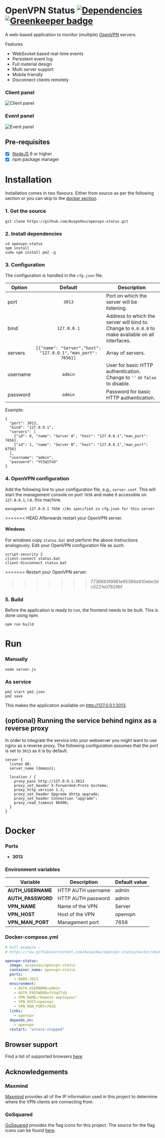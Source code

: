 # OpenVPN Status [![Dependencies](https://img.shields.io/david/auspexeu/openvpn-status.svg?style=flat-square)](https://david-dm.org/auspexeu/openvpn-status) [![Greenkeeper badge](https://badges.greenkeeper.io/AuspeXeu/openvpn-status.svg)](https://greenkeeper.io/)

A web-based application to monitor (multiple) [OpenVPN](https://openvpn.net/index.php/open-source/overview.html) servers.

Features
* WebSocket based real-time events
* Persistent event log
* Full material design
* Multi server support
* Mobile friendly
* Disconnect clients remotely

### Client panel
![Client panel](https://raw.githubusercontent.com/AuspeXeu/openvpn-status/master/clients.png)

### Event panel
![Event panel](https://raw.githubusercontent.com/AuspeXeu/openvpn-status/master/events.png)

## Pre-requisites

- [x] [NodeJS](https://nodejs.org/en/download/) 6 or higher
- [x] npm package manager

# Installation
Installation comes in two flavours. Either from source as per the following section or you can skip to the [docker section](https://github.com/AuspeXeu/openvpn-status#docker).
### 1. Get the source

``git clone https://github.com/AuspeXeu/openvpn-status.git``

### 2. Install dependencies

```
cd openvpn-status
npm install
sudo npm install pm2 -g
```

### 3. Configuration

The configuration is handled in the ``cfg.json`` file.

| Option   | Default       | Description  |
| -------- |:-------------:| ------------ |
| port     | `3013` | Port on which the server will be listening. |
| bind     | `127.0.0.1` | Address to which the server will bind to. Change to `0.0.0.0` to make available on all interfaces. |
| servers  | `[{"name": "Server","host": "127.0.0.1","man_port": 7656}]` | Array of servers. |
| username | `admin` | User for basic HTTP authentication. Change to `''` or `false` to disable. |
| password | `admin` | Password for basic HTTP authentication. |

Example:
```
{
  "port": 3013,
  "bind": "127.0.0.1",
  "servers": [
    {"id": 0, "name": "Server A", "host": "127.0.0.1","man_port": 7656},
    {"id": 1, "name": "Server B", "host": "127.0.0.1","man_port": 6756}
  ],
  "username": "admin",
  "password": "YV3qSTxD"
}
```

### 4. OpenVPN configuration

Add the following line to your configuration file, e.g., `server.conf`. This will start the management console on port `7656` and make it accessible on `127.0.0.1`, i.e. this machine.

```
management 127.0.0.1 7656 //As specified in cfg.json for this server
```

<<<<<<< HEAD
Afterwards restart your OpenVPN server.

#### Windows
For windows copy `status.bat` and perform the above instructions analogously.  Edit your OpenVPN configuration file as such:
```
script-security 2
client-connect status.bat
client-disconnect status.bat
```
=======
Restart your OpenVPN server.
>>>>>>> 7736693f9961e95386d410ebe3dc0221e07829bf

### 5. Build

Before the application is ready to run, the frontend needs to be built. This is done using npm.

``npm run build``

# Run

### Manually
```
node server.js
```

### As service
```
pm2 start pm2.json
pm2 save
```

This makes the application available on http://127.0.0.1:3013.

## (optional) Running the service behind nginx as a reverse proxy

In order to integrate the service into your webserver you might want to use nginx as a reverse proxy. The following configuration assumes that the port is set to `3013` as it is by default.

```
server {
  listen 80;
  server_name [domain];

  location / {
    proxy_pass http://127.0.0.1:3013
    proxy_set_header X-Forwarded-Proto $scheme;
    proxy_http_version 1.1;
    proxy_set_header Upgrade $http_upgrade;
    proxy_set_header Connection "upgrade";
    proxy_read_timeout 86400;
  }
}
```

# Docker
### Ports

- **3013**

### Environment variables

| Variable | Description | Default value |
| -------- | ----------- | ------------- |
| **AUTH_USERNAME** | HTTP AUTH username | admin
| **AUTH_PASSWORD** | HTTP AUTH password | admin
| **VPN_NAME** | Name of the VPN | Server
| **VPN_HOST** | Host of the VPN | openvpn
| **VPN_MAN_PORT** | Management port | 7656

### Docker-compose.yml

```yml
# Full example :
# https://raw.githubusercontent.com/AuspeXeu/openvpn-status/master/docker-compose.sample.yml

openvpn-status:
  image: auspexeu/openvpn-status
  container_name: openvpn-status
  ports:
    - 8080:3013
  environment:
    - AUTH_USERNAME=admin
    - AUTH_PASSWORD=YV3qSTxD
    - VPN_NAME="Remote employees"
    - VPN_HOST=openvpn
    - VPN_MAN_PORT=7656
  links:
    - openvpn
  depends_on:
    - openvpn
  restart: "unless-stopped"
```

## Browser support
Find a list of supported browsers [here](https://vuetifyjs.com/en/getting-started/quick-start#supported-browsers)

## Acknowledgements

### Maxmind

[Maxmind](http://dev.maxmind.com/geoip/geoip2/geolite2/) provides all of the IP information used in this project to determine where the VPN clients are connecting from.

### GoSquared

[GoSquared](https://www.gosquared.com) provides the flag icons for this project. The source for the flag icons can be found [here](https://www.gosquared.com/resources/flag-icons/).
